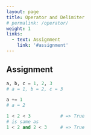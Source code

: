 ```yaml
---
layout: page
title: Operator and Delimiter
# permalink: /operator/
weight: 1
links:
  - text: Assignment
    link: '#assignment'
---
```

## Assignment
``` python
a, b, c = 1, 2, 3
# a = 1, b = 2, c = 3

a += 1
# a = 2
```

``` python
1 < 2 < 3           # => True
# is same as
1 < 2 and 2 < 3     # => True
```
